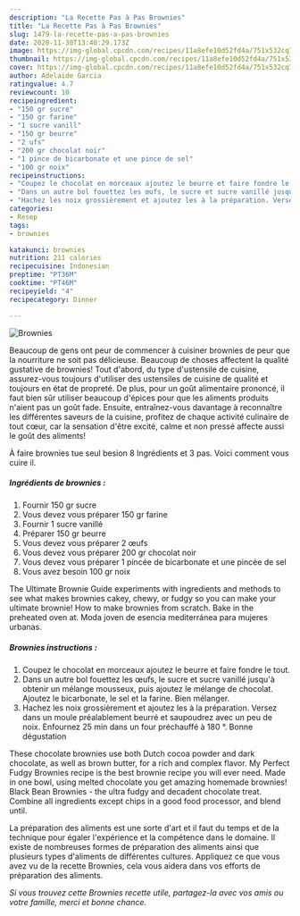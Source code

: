 ```yaml
---
description: "La Recette Pas à Pas Brownies"
title: "La Recette Pas à Pas Brownies"
slug: 1479-la-recette-pas-a-pas-brownies
date: 2020-11-30T13:40:29.173Z
image: https://img-global.cpcdn.com/recipes/11a8efe10d52fd4a/751x532cq70/brownies-photo-principale-de-la-recette.jpg
thumbnail: https://img-global.cpcdn.com/recipes/11a8efe10d52fd4a/751x532cq70/brownies-photo-principale-de-la-recette.jpg
cover: https://img-global.cpcdn.com/recipes/11a8efe10d52fd4a/751x532cq70/brownies-photo-principale-de-la-recette.jpg
author: Adelaide Garcia
ratingvalue: 4.7
reviewcount: 10
recipeingredient:
- "150 gr sucre"
- "150 gr farine"
- "1 sucre vanill"
- "150 gr beurre"
- "2 ufs"
- "200 gr chocolat noir"
- "1 pince de bicarbonate et une pince de sel"
- "100 gr noix"
recipeinstructions:
- "Coupez le chocolat en morceaux ajoutez le beurre et faire fondre le tout."
- "Dans un autre bol fouettez les œufs, le sucre et sucre vanillé jusqu&#39;à obtenir un mélange mousseux, puis ajoutez le mélange de chocolat. Ajoutez le bicarbonate, le sel et la farine. Bien mélanger."
- "Hachez les noix grossièrement et ajoutez les à la préparation. Versez dans un moule préalablement beurré et saupoudrez avec un peu de noix. Enfournez 25 min dans un four préchauffé à 180 °. Bonne dégustation"
categories:
- Resep
tags:
- brownies

katakunci: brownies 
nutrition: 211 calories
recipecuisine: Indonesian
preptime: "PT36M"
cooktime: "PT46M"
recipeyield: "4"
recipecategory: Dinner

---
```



![Brownies](https://img-global.cpcdn.com/recipes/11a8efe10d52fd4a/751x532cq70/brownies-photo-principale-de-la-recette.jpg)

Beaucoup de gens ont peur de commencer à cuisiner brownies de peur que la nourriture ne soit pas délicieuse. Beaucoup de choses affectent la qualité gustative de brownies! Tout d'abord, du type d'ustensile de cuisine, assurez-vous toujours d'utiliser des ustensiles de cuisine de qualité et toujours en état de propreté. De plus, pour un goût alimentaire prononcé, il faut bien sûr utiliser beaucoup d'épices pour que les aliments produits n'aient pas un goût fade. Ensuite, entraînez-vous davantage à reconnaître les différentes saveurs de la cuisine, profitez de chaque activité culinaire de tout cœur, car la sensation d'être excité, calme et non pressé affecte aussi le goût des aliments!

<!--inarticleads1-->

À faire brownies tue seul besion 8 Ingrédients et 3 pas. Voici comment vous cuire il.

##### Ingrédients de brownies :

1. Fournir 150 gr sucre
1. Vous devez vous préparer 150 gr farine
1. Fournir 1 sucre vanillé
1. Préparer 150 gr beurre
1. Vous devez vous préparer 2 œufs
1. Vous devez vous préparer 200 gr chocolat noir
1. Vous devez vous préparer 1 pincée de bicarbonate et une pincée de sel
1. Vous avez besoin 100 gr noix


The Ultimate Brownie Guide experiments with ingredients and methods to see what makes brownies cakey, chewy, or fudgy so you can make your ultimate brownie! How to make brownies from scratch. Bake in the preheated oven at. Moda joven de esencia mediterránea para mujeres urbanas. 

<!--inarticleads2-->

##### Brownies instructions :

1. Coupez le chocolat en morceaux ajoutez le beurre et faire fondre le tout.
1. Dans un autre bol fouettez les œufs, le sucre et sucre vanillé jusqu&#39;à obtenir un mélange mousseux, puis ajoutez le mélange de chocolat. Ajoutez le bicarbonate, le sel et la farine. Bien mélanger.
1. Hachez les noix grossièrement et ajoutez les à la préparation. Versez dans un moule préalablement beurré et saupoudrez avec un peu de noix. Enfournez 25 min dans un four préchauffé à 180 °. Bonne dégustation


These chocolate brownies use both Dutch cocoa powder and dark chocolate, as well as brown butter, for a rich and complex flavor. My Perfect Fudgy Brownies recipe is the best brownie recipe you will ever need. Made in one bowl, using melted chocolate you get amazing homemade brownies! Black Bean Brownies - the ultra fudgy and decadent chocolate treat. Combine all ingredients except chips in a good food processor, and blend until. 

<!--inarticleads1-->

<p>
La préparation des aliments est une sorte d'art et il faut du temps et de la technique pour égaler l'expérience et la compétence dans le domaine. Il existe de nombreuses formes de préparation des aliments ainsi que plusieurs types d'aliments de différentes cultures. Appliquez ce que vous avez vu de la recette Brownies, cela vous aidera dans vos efforts de préparation des aliments.
</p>

<p>
<i>Si vous trouvez cette Brownies recette utile, partagez-la avec vos amis ou votre famille, merci et bonne chance.</i>
</p>
